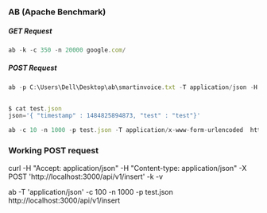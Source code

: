### AB (Apache Benchmark)

##### GET Request
```js
ab -k -c 350 -n 20000 google.com/
```

##### POST Request

```js
ab -p C:\Users\Dell\Desktop\ab\smartinvoice.txt -T application/json -H '1ef632f7-02fe-41cd-beec-a1f9bb8cae03' -c 100 -n 1000 http://localhost:3036/app/smartinvoice/document/smartinvoice


$ cat test.json
json='{ "timestamp" : 1484825894873, "test" : "test"}'

ab -c 10 -n 1000 -p test.json -T application/x-www-form-urlencoded  https://example.com/test
```


### Working POST request
curl -H "Accept: application/json" -H "Content-type: application/json"  -X POST 'http://localhost:3000/api/v1/insert' -k -v


ab -T 'application/json' -c 100 -n 1000 -p test.json http://localhost:3000/api/v1/insert
